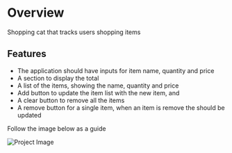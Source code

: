 # Overview

Shopping cat that tracks users shopping items

## Features

* The application should have inputs for item name, quantity and price
* A section to display the total
* A list of the items, showing the name, quantity and price
* Add button to update the item list with the new item, and
* A clear button to remove all the items
* A remove button for a single item, when an item is remove the  should be updated


Follow the image below as a guide

![Project Image]('https://raw.github.com/victor-ugwueze/project-lists/shorts/shopping-calculator.png')